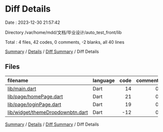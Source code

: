 # Diff Details

Date : 2023-12-30 21:57:42

Directory /var/home/mdd/文档/毕业设计/auto_test_front/lib

Total : 4 files,  42 codes, 0 comments, -2 blanks, all 40 lines

[Summary](results.md) / [Details](details.md) / [Diff Summary](diff.md) / Diff Details

## Files
| filename | language | code | comment | blank | total |
| :--- | :--- | ---: | ---: | ---: | ---: |
| [lib/main.dart](/lib/main.dart) | Dart | 14 | 0 | 0 | 14 |
| [lib/page/homePage.dart](/lib/page/homePage.dart) | Dart | 21 | 0 | 0 | 21 |
| [lib/page/loginPage.dart](/lib/page/loginPage.dart) | Dart | 19 | 0 | 0 | 19 |
| [lib/widget/themeDropdownbtn.dart](/lib/widget/themeDropdownbtn.dart) | Dart | -12 | 0 | -2 | -14 |

[Summary](results.md) / [Details](details.md) / [Diff Summary](diff.md) / Diff Details